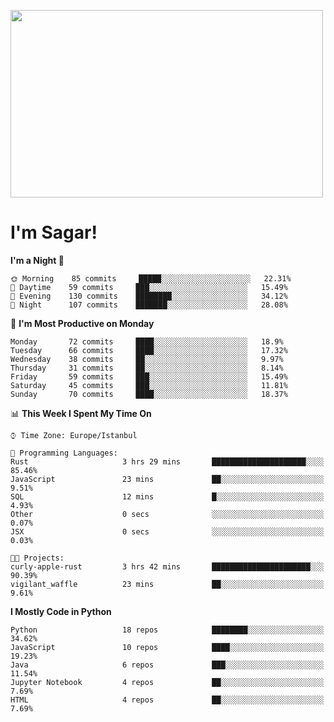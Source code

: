 
<img src="https://media.giphy.com/media/3ornk57KwDXf81rjWM/giphy.gif" width="500" height="300" frameBorder="0" class="giphy-embed" allowFullScreen></img>

#   I'm Sagar!

<!--START_SECTION:waka-->
**I'm a Night 🦉** 

```text
🌞 Morning    85 commits     █████░░░░░░░░░░░░░░░░░░░░   22.31% 
🌆 Daytime    59 commits     ███░░░░░░░░░░░░░░░░░░░░░░   15.49% 
🌃 Evening    130 commits    ████████░░░░░░░░░░░░░░░░░   34.12% 
🌙 Night      107 commits    ███████░░░░░░░░░░░░░░░░░░   28.08%

```
📅 **I'm Most Productive on Monday** 

```text
Monday       72 commits     ████░░░░░░░░░░░░░░░░░░░░░   18.9% 
Tuesday      66 commits     ████░░░░░░░░░░░░░░░░░░░░░   17.32% 
Wednesday    38 commits     ██░░░░░░░░░░░░░░░░░░░░░░░   9.97% 
Thursday     31 commits     ██░░░░░░░░░░░░░░░░░░░░░░░   8.14% 
Friday       59 commits     ███░░░░░░░░░░░░░░░░░░░░░░   15.49% 
Saturday     45 commits     ███░░░░░░░░░░░░░░░░░░░░░░   11.81% 
Sunday       70 commits     ████░░░░░░░░░░░░░░░░░░░░░   18.37%

```


📊 **This Week I Spent My Time On** 

```text
⌚︎ Time Zone: Europe/Istanbul

💬 Programming Languages: 
Rust                     3 hrs 29 mins       █████████████████████░░░░   85.46% 
JavaScript               23 mins             ██░░░░░░░░░░░░░░░░░░░░░░░   9.51% 
SQL                      12 mins             █░░░░░░░░░░░░░░░░░░░░░░░░   4.93% 
Other                    0 secs              ░░░░░░░░░░░░░░░░░░░░░░░░░   0.07% 
JSX                      0 secs              ░░░░░░░░░░░░░░░░░░░░░░░░░   0.03%

🐱‍💻 Projects: 
curly-apple-rust         3 hrs 42 mins       ██████████████████████░░░   90.39% 
vigilant_waffle          23 mins             ██░░░░░░░░░░░░░░░░░░░░░░░   9.61%

```

**I Mostly Code in Python** 

```text
Python                   18 repos            ████████░░░░░░░░░░░░░░░░░   34.62% 
JavaScript               10 repos            ████░░░░░░░░░░░░░░░░░░░░░   19.23% 
Java                     6 repos             ███░░░░░░░░░░░░░░░░░░░░░░   11.54% 
Jupyter Notebook         4 repos             ██░░░░░░░░░░░░░░░░░░░░░░░   7.69% 
HTML                     4 repos             ██░░░░░░░░░░░░░░░░░░░░░░░   7.69%

```



<!--END_SECTION:waka-->
